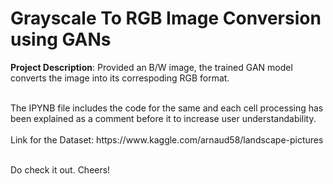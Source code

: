 # Grayscale To RGB Image Conversion using GANs


**Project Description**: Provided an B/W image, the trained GAN model converts the image into its correspoding RGB format.

<br>
The IPYNB file includes the code for the same and each cell processing has been explained as a comment before it to increase user understandability.

<br>
<br>
Link for the Dataset: https://www.kaggle.com/arnaud58/landscape-pictures
<br>
<br>

Do check it out. Cheers!
<br>
